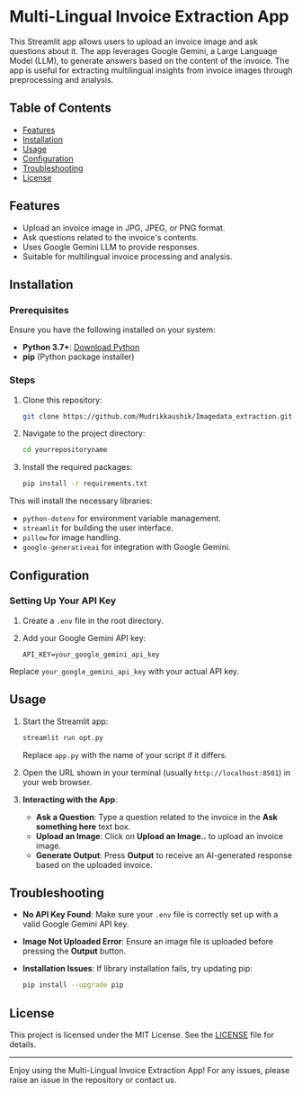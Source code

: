 # Multi-Lingual Invoice Extraction App

This Streamlit app allows users to upload an invoice image and ask questions about it. The app leverages Google Gemini, a Large Language Model (LLM), to generate answers based on the content of the invoice. The app is useful for extracting multilingual insights from invoice images through preprocessing and analysis.

## Table of Contents

- [Features](#features)
- [Installation](#installation)
- [Usage](#usage)
- [Configuration](#configuration)
- [Troubleshooting](#troubleshooting)
- [License](#license)

## Features

- Upload an invoice image in JPG, JPEG, or PNG format.
- Ask questions related to the invoice's contents.
- Uses Google Gemini LLM to provide responses.
- Suitable for multilingual invoice processing and analysis.

## Installation

### Prerequisites

Ensure you have the following installed on your system:
- **Python 3.7+**: [Download Python](https://www.python.org/downloads/)
- **pip** (Python package installer)

### Steps

1. Clone this repository:

    ```bash
    git clone https://github.com/Mudrikkaushik/Imagedata_extraction.git
    ```

2. Navigate to the project directory:

    ```bash
    cd yourrepositoryname
    ```

3. Install the required packages:

    ```bash
    pip install -r requirements.txt
    ```

This will install the necessary libraries:
- `python-dotenv` for environment variable management.
- `streamlit` for building the user interface.
- `pillow` for image handling.
- `google-generativeai` for integration with Google Gemini.

## Configuration

### Setting Up Your API Key

1. Create a `.env` file in the root directory.
2. Add your Google Gemini API key:

    ```plaintext
    API_KEY=your_google_gemini_api_key
    ```

Replace `your_google_gemini_api_key` with your actual API key.

## Usage

1. Start the Streamlit app:

    ```bash
    streamlit run opt.py
    ```

    Replace `app.py` with the name of your script if it differs.

2. Open the URL shown in your terminal (usually `http://localhost:8501`) in your web browser.

3. **Interacting with the App**:
   - **Ask a Question**: Type a question related to the invoice in the **Ask something here** text box.
   - **Upload an Image**: Click on **Upload an Image..** to upload an invoice image.
   - **Generate Output**: Press **Output** to receive an AI-generated response based on the uploaded invoice.

## Troubleshooting

- **No API Key Found**: Make sure your `.env` file is correctly set up with a valid Google Gemini API key.
- **Image Not Uploaded Error**: Ensure an image file is uploaded before pressing the **Output** button.
- **Installation Issues**: If library installation fails, try updating pip:

    ```bash
    pip install --upgrade pip
    ```

## License

This project is licensed under the MIT License. See the [LICENSE](LICENSE) file for details.

---

Enjoy using the Multi-Lingual Invoice Extraction App! For any issues, please raise an issue in the repository or contact us.
